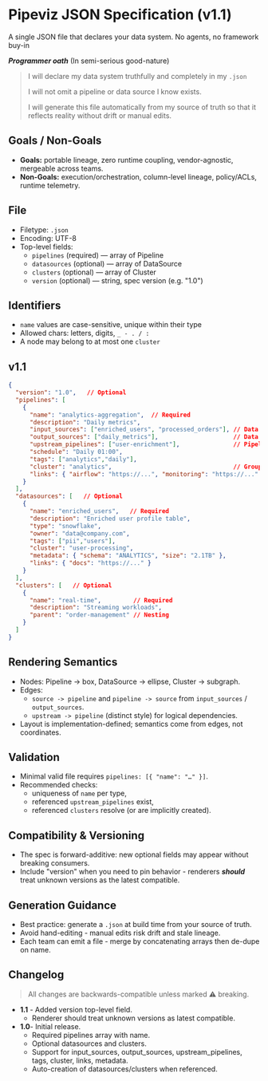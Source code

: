 # Pipeviz JSON Specification (v1.1)

A single JSON file that declares your data system. No agents, no framework buy-in

**_Programmer oath_** (In semi-serious good-nature)
> I will declare my data system truthfully and completely in my `.json`
>
> I will not omit a pipeline or data source I know exists.
>
> I will generate this file automatically from my source of truth
so that it reflects reality without drift or manual edits.

## Goals / Non-Goals
- **Goals:** portable lineage, zero runtime coupling, vendor-agnostic, mergeable across teams.
- **Non-Goals:** execution/orchestration, column-level lineage, policy/ACLs, runtime telemetry.

## File
- Filetype: `.json`
- Encoding: UTF-8
- Top-level fields:
  - `pipelines` (required) — array of Pipeline
  - `datasources` (optional) — array of DataSource
  - `clusters` (optional) — array of Cluster
  - `version` (optional) — string, spec version (e.g. "1.0")

## Identifiers
- `name` values are case-sensitive, unique within their type
- Allowed chars: letters, digits, `_ - . / :`
- A node may belong to at most one `cluster`

## v1.1
```json
{
  "version": "1.0",   // Optional
  "pipelines": [
    {
      "name": "analytics-aggregation",  // Required
      "description": "Daily metrics",
      "input_sources": ["enriched_users", "processed_orders"], // Data flow in
      "output_sources": ["daily_metrics"],                     // Data flow out
      "upstream_pipelines": ["user-enrichment"],               // Pipeline deps
      "schedule": "Daily 01:00",
      "tags": ["analytics","daily"],
      "cluster": "analytics",                                  // Groups in UI
      "links": { "airflow": "https://...", "monitoring": "https://..." }
    }
  ],
  "datasources": [   // Optional
    {
      "name": "enriched_users",   // Required
      "description": "Enriched user profile table",
      "type": "snowflake",
      "owner": "data@company.com",
      "tags": ["pii","users"],
      "cluster": "user-processing",
      "metadata": { "schema": "ANALYTICS", "size": "2.1TB" },
      "links": { "docs": "https://..." }
    }
  ],
  "clusters": [   // Optional
    {
      "name": "real-time",         // Required
      "description": "Streaming workloads",
      "parent": "order-management" // Nesting
    }
  ]
}
```
## Rendering Semantics
- Nodes: Pipeline -> box, DataSource -> ellipse, Cluster -> subgraph.
- Edges:
   - `source -> pipeline` and `pipeline -> source` from `input_sources` / `output_sources`.
   - `upstream -> pipeline` (distinct style) for logical dependencies.
- Layout is implementation-defined; semantics come from edges, not coordinates.

## Validation
- Minimal valid file requires `pipelines: [{ "name": "…" }]`.
- Recommended checks:
    - uniqueness of `name` per type,
    - referenced `upstream_pipelines` exist,
    - referenced `clusters` resolve (or are implicitly created).

## Compatibility & Versioning
- The spec is forward-additive: new optional fields may appear without breaking consumers.
- Include "version" when you need to pin behavior - renderers **_should_** treat unknown versions as the latest compatible.

## Generation Guidance
- Best practice: generate a `.json` at build time from your source of truth.
- Avoid hand-editing - manual edits risk drift and stale lineage.
- Each team can emit a file - merge by concatenating arrays then de-dupe on name.

## Changelog
> All changes are backwards-compatible unless marked ⚠️ breaking.

- **1.1** - Added version top-level field.
   - Renderer should treat unknown versions as latest compatible.
- **1.0**- Initial release.
   - Required pipelines array with name.
   - Optional datasources and clusters.
   - Support for input_sources, output_sources, upstream_pipelines, tags, cluster, links, metadata.
   - Auto-creation of datasources/clusters when referenced.
